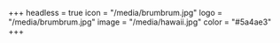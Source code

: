 +++
headless = true
icon = "/media/brumbrum.jpg"
logo = "/media/brumbrum.jpg"
image = "/media/hawaii.jpg"
color = "#5a4ae3"
+++
